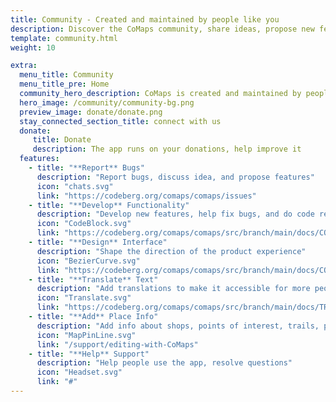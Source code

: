 ```yaml
---
title: Community - Created and maintained by people like you
description: Discover the CoMaps community, share ideas, propose new features, contribute code, provide support, translate, do marketing, design, and shape the product.
template: community.html
weight: 10

extra:
  menu_title: Community
  menu_title_pre: Home
  community_hero_description: CoMaps is created and maintained by people like you
  hero_image: /community/community-bg.png
  preview_image: donate/donate.png
  stay_connected_section_title: connect with us
  donate:
     title: Donate
     description: The app runs on your donations, help improve it
  features:
    - title: "**Report** Bugs"
      description: "Report bugs, discuss idea, and propose features"
      icon: "chats.svg"
      link: "https://codeberg.org/comaps/comaps/issues"
    - title: "**Develop** Functionality"
      description: "Develop new features, help fix bugs, and do code reviews"
      icon: "CodeBlock.svg"
      link: "https://codeberg.org/comaps/comaps/src/branch/main/docs/CONTRIBUTING.md"
    - title: "**Design** Interface"
      description: "Shape the direction of the product experience"
      icon: "BezierCurve.svg"
      link: "https://codeberg.org/comaps/comaps/src/branch/main/docs/CONTRIBUTING.md"
    - title: "**Translate** Text"
      description: "Add translations to make it accessible for more people around the world"
      icon: "Translate.svg"
      link: "https://codeberg.org/comaps/comaps/src/branch/main/docs/TRANSLATIONS.md"
    - title: "**Add** Place Info"
      description: "Add info about shops, points of interest, trails, public transport to OpenStreetMap"
      icon: "MapPinLine.svg"
      link: "/support/editing-with-CoMaps"
    - title: "**Help** Support"
      description: "Help people use the app, resolve questions"
      icon: "Headset.svg"
      link: "#"
---
```

